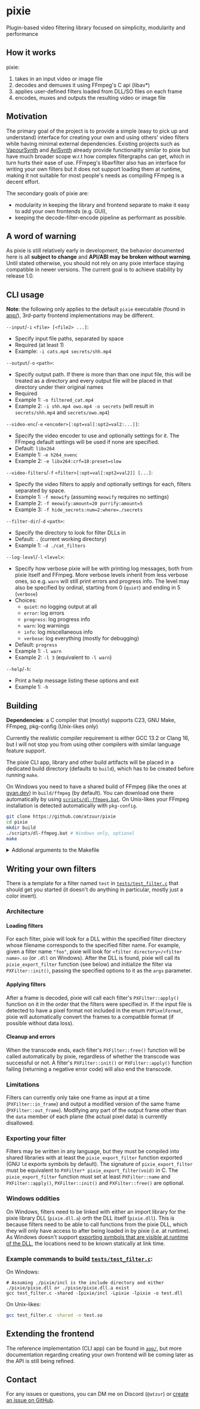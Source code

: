 # pixie
Plugin-based video filtering library focused on simplicity, modularity and performance

## How it works
pixie:
1. takes in an input video or image file
2. decodes and demuxes it using FFmpeg's C api (libav*)
3. applies user-defined filters loaded from DLL/SO files on each frame
4. encodes, muxes and outputs the resulting video or image file

## Motivation
The primary goal of the project is to provide a simple (easy to pick up and understand) interface for creating your own and using others' video filters while having minimal external dependencies. Existing projects such as [VapourSynth](https://vapoursynth.com) and [AviSynth](https://avisynth.nl) already provide functionality similar to pixie but have much broader scope w.r.t how complex filtergraphs can get, which in turn hurts their ease of use. FFmpeg's libavfilter also has an interface for writing your own filters but it does not support loading them at runtime, making it not suitable for most people's needs as compiling FFmpeg is a decent effort.

The secondary goals of pixie are:
* modularity in keeping the library and frontend separate to make it easy to add your own frontends (e.g. GUI),
* keeping the decode-filter-encode pipeline as performant as possible.

## A word of warning
As pixie is still relatively early in development, the behavior documented here is all **subject to change** and **API/ABI may be broken without warning**. Until stated otherwise, you should not rely on any pixie interface staying compatible in newer versions. The current goal is to achieve stability by release 1.0.

## CLI usage
**Note**: the following only applies to the default `pixie` executable (found in [app/](app/)), 3rd-party frontend implementations may be different.

`--input`/`-i` `<file> [<file2> ...]`:
* Specify input file paths, separated by space
* Required (at least 1)
* Example: `-i cats.mp4 secrets/shh.mp4`

`--output`/`-o` `<path>`:
* Specify output path. If there is more than than one input file, this will be treated as a directory and every output file will be placed in that directory under their original names
* Required
* Example 1: `-o filtered_cat.mp4`
* Example 2: `-i shh.mp4 owo.mp4 -o secrets` (will result in `secrets/shh.mp4` and `secrets/owo.mp4`)

`--video-enc`/`-e` `<encoder>[:opt=val[:opt2=val2:...]]`:
* Specify the video encoder to use and optionally settings for it. The FFmpeg default settings will be used if none are specified.
* Default: `libx264`
* Example 1: `-e h264_nvenc`
* Example 2: `-e libx264:crf=18:preset=slow`

`--video-filters`/`-f` `<filter>[:opt=val[:opt2=val2]] [...]`:
* Specify the video filters to apply and optionally settings for each, filters separated by space.
* Example 1: `-f meowify` (assuming `meowify` requires no settings)
* Example 2: `-f meowify:amount=20 purrify:amount=5`
* Example 3: `-f hide_secrets:num=2:where=./secrets`

`--filter-dir`/`-d` `<path>`:
* Specify the directory to look for filter DLLs in
* Default: `.` (current working directory)
* Example 1: `-d ./cat_filters`

`--log-level`/`-l` `<level>`:
* Specify how verbose pixie will be with printing log messages, both from pixie itself and FFmpeg. More verbose levels inherit from less verbose ones, so e.g. `warn` will still print errors and progress info. The level may also be specified by ordinal, starting from 0 (`quiet`) and ending in 5 (`verbose`)
* Choices:
    * `quiet`: no logging output at all
    * `error`: log errors
    * `progress`: log progress info
    * `warn`: log warnings
    * `info`: log miscellaneous info
    * `verbose`: log everything (mostly for debugging)
* Default: `progress`
* Example 1: `-l warn`
* Example 2: `-l 3` (equivalent to `-l warn`)

`--help`/`-h`:
* Print a help message listing these options and exit
* Example 1: `-h`

## Building
**Dependencies**: a C compiler that (mostly) supports C23, GNU Make, FFmpeg, pkg-config (Unix-likes only)

Currently the realistic compiler requirement is either GCC 13.2 or Clang 16, but I will not stop you from using other compilers with similar language feature support. 

The pixie CLI app, library and other build artifacts will be placed in a dedicated build directory (defaults to `build`), which has to be created before running `make`.

On Windows you need to have a shared build of FFmpeg (like the ones at [gyan.dev](https://www.gyan.dev/ffmpeg/builds/)) in `build/ffmpeg` (by default). You can download one there automatically by using [`scripts/dl-ffmpeg.bat`](scripts/dl-ffmpeg.bat). On Unix-likes your FFmpeg installation is detected automatically with `pkg-config`.

```bash
git clone https://github.com/atzuur/pixie
cd pixie
mkdir build
./scripts/dl-ffmpeg.bat # Windows only, optional
make
```

<details>
  <summary>Addional arguments to the Makefile</summary>
  
  * `cc`: C compiler to build with, must support the same basic argument syntax as GCC and Clang (default: `gcc`)
  * `build_dir`: Directory to place build artifacts in (default: `build`)
  * `ff_dir`: Directory to look for FFmpeg in on Windows (default: `$(build_dir)/ffmpeg`)
  * `debug`: Build in debug mode (`0` = release, `1` = debug) (default: `0`)
  * `sanitize`: Enable sanitizers (passed directly after `-fsanitize=`)
  * `extra_cflags`: Additional flags to compile C files with
  * `extra_ldflags`: Additional flags to link object files with (passed to `cc`, not linker directly)

  ### Examples
  ```bash
  # Clang build with all warnings (pls don't)
  make cc=clang extra_cflags=-Weverything

  # Debug build with all the bells and whistles
  make debug=1 sanitize=address,undefined

  # Not sure what to call this one but you get the idea
  make build_dir=target ff_dir=../my_cool_custom_ffmpeg
  ```
</details>

## Writing your own filters
There is a template for a filter named `test` in [`tests/test_filter.c`](tests/test_filter.c) that should get you started (it doesn't do anything in particular, mostly just a color invert).

### Architecture
#### Loading filters
For each filter, pixie will look for a DLL within the specified filter directory whose filename corresponds to the specified filter name. For example, given a filter name `"foo"`, pixie will look for `<filter directory>/<filter name>.so` (or `.dll` on Windows). After the DLL is found, pixie will call its `pixie_export_filter` function (see below) and initialize the filter via `PXFilter::init()`, passing the specified options to it as the `args` parameter. 

#### Applying filters
After a frame is decoded, pixie will call each filter's `PXFilter::apply()` function on it in the order that the filters were specified in. If the input file is detected to have a pixel format not included in the enum `PXPixelFormat`, pixie will automatically convert the frames to a compatible format (if possible without data loss).

#### Cleanup and errors
When the transcode ends, each filter's `PXFilter::free()` function will be called automatically by pixie, regardless of whether the transcode was successful or not. A filter's `PXFilter::init()` or `PXFilter::apply()` function failing (returning a negative error code) will also end the transcode.

### Limitations
Filters can currently only take one frame as input at a time (`PXFilter::in_frame`) and output a modified version of the same frame (`PXFilter::out_frame`). Modifying any part of the output frame other than the `data` member of each plane (the actual pixel data) is currently disallowed.

### Exporting your filter
Filters may be written in any language, but they must be compiled into shared libraries with at least the `pixie_export_filter` function exported (GNU `ld` exports symbols by default). The signature of `pixie_export_filter` must be equivalent to `PXFilter* pixie_export_filter(void)` in C. The `pixie_export_filter` function must set at least `PXFilter::name` and `PXFilter::apply()`, `PXFilter::init()` and `PXFilter::free()` are optional.

### Windows oddities
On Windows, filters need to be linked with either an import library for the pixie library DLL (`pixie.dll.a`) orth the DLL itself (`pixie.dll`). This is because filters need to be able to call functions from the pixie DLL, which they will only have access to after being loaded in by pixie (i.e. at runtime). As Windows doesn't support [exporting symbols that are visible at runtime of the DLL](https://ftp.gnu.org/old-gnu/Manuals/ld-2.9.1/html_node/ld_3.html#:~:text=%2DE-,%2D%2Dexport%2Ddynamic), the locations need to be known statically at link time.

### Example commands to build [`tests/test_filter.c`](tests/test_filter.c):
On Windows:
```pwsh
# Assuming ./pixie/incl is the include directory and either ./pixie/pixie.dll or ./pixie/pixie.dll.a exist
gcc test_filter.c -shared -Ipixie/incl -Lpixie -lpixie -o test.dll
```

On Unix-likes:
```bash
gcc test_filter.c -shared -o test.so
```

## Extending the frontend
The reference implementation (CLI app) can be found in [`app/`](`app/`), but more documentation regarding creating your own frontend will be coming later as the API is still being refined.

## Contact
For any issues or questions, you can DM me on Discord (`@atzur`) or [create an issue on GitHub](https://github.com/atzuur/pixie/issues/new).
